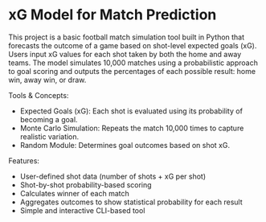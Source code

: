 # xG Model for Match Prediction
This project is a basic football match simulation tool built in Python that forecasts the outcome of a game based on shot-level expected goals (xG). Users input xG values for each shot taken by both the home and away teams. The model simulates 10,000 matches using a probabilistic approach to goal scoring and outputs the percentages of each possible result: home win, away win, or draw.

Tools & Concepts:
- Expected Goals (xG): Each shot is evaluated using its probability of becoming a goal.
- Monte Carlo Simulation: Repeats the match 10,000 times to capture realistic variation.
- Random Module: Determines goal outcomes based on shot xG.

Features:
- User-defined shot data (number of shots + xG per shot)
- Shot-by-shot probability-based scoring
- Calculates winner of each match
- Aggregates outcomes to show statistical probability for each result
- Simple and interactive CLI-based tool

